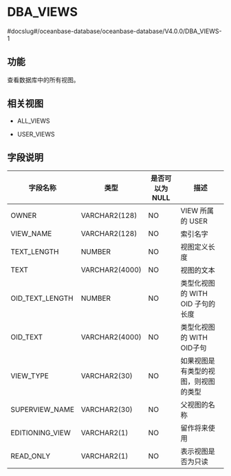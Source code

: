 DBA_VIEWS 
==============================
#docslug#/oceanbase-database/oceanbase-database/V4.0.0/DBA_VIEWS-1


功能 
-----------

查看数据库中的所有视图。

相关视图 
-------------

* ALL_VIEWS

  

* USER_VIEWS

  




字段说明 
-------------



|    **字段名称**     |     **类型**     | **是否可以为 NULL** |        **描述**         |
|-----------------|----------------|----------------|-----------------------|
| OWNER           | VARCHAR2(128)  | NO             | VIEW 所属的 USER         |
| VIEW_NAME       | VARCHAR2(128)  | NO             | 索引名字                  |
| TEXT_LENGTH     | NUMBER         | NO             | 视图定义长度                |
| TEXT            | VARCHAR2(4000) | NO             | 视图的文本                 |
| OID_TEXT_LENGTH | NUMBER         | NO             | 类型化视图的 WITH OID 子句的长度 |
| OID_TEXT        | VARCHAR2(4000) | NO             | 类型化视图的 WITH OID子句     |
| VIEW_TYPE       | VARCHAR2(30)   | NO             | 如果视图是有类型的视图，则视图的类型    |
| SUPERVIEW_NAME  | VARCHAR2(30)   | NO             | 父视图的名称                |
| EDITIONING_VIEW | VARCHAR2(1)    | NO             | 留作将来使用                |
| READ_ONLY       | VARCHAR2(1)    | NO             | 表示视图是否为只读             |



